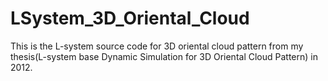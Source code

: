 # LSystem_3D_Oriental_Cloud
This is the L-system source code for 3D oriental cloud pattern from my thesis(L-system base Dynamic Simulation for 3D Oriental Cloud Pattern) in 2012. 
